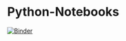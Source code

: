 # Python-Notebooks

[![Binder](https://mybinder.org/badge_logo.svg)](https://mybinder.org/v2/gh/stu-bishop/Python-Notebooks/master??urlpath=lab/filepath=abyssal_recipes.ipynb)
